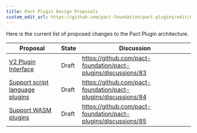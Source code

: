 ```yaml
---
title: Pact Plugin Design Proposals
custom_edit_url: https://github.com/pact-foundation/pact-plugins/edit/main/docs/proposals/README.md
---
```

<!-- This file has been synced from the pact-foundation/pact-plugins repository. Please do not edit it directly. The URL of the source file can be found in the custom_edit_url value above -->

Here is the current list of proposed changes to the Pact Plugin architecture.

| Proposal                                                                    | State | Discussion                                                     |
|-----------------------------------------------------------------------------|-------|----------------------------------------------------------------|
| [V2 Plugin Interface](/implementation_guides/pact_plugins/docs/proposals/001_v2_plugin_interface)                         | Draft | https://github.com/pact-foundation/pact-plugins/discussions/83 |
| [Support script language plugins](/implementation_guides/pact_plugins/docs/proposals/002_support_script_language_plugins) | Draft | https://github.com/pact-foundation/pact-plugins/discussions/84 |
| [Support WASM plugins](/implementation_guides/pact_plugins/docs/proposals/003_support_wasm_plugins)                       | Draft | https://github.com/pact-foundation/pact-plugins/discussions/85 |
